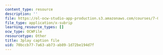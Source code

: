 ```yaml
---
content_type: resource
description: ''
file: https://ol-ocw-studio-app-production.s3.amazonaws.com/courses/7-01sc-fundamentals-of-biology-fall-2011/70bccb777a63ab73ab891d72be194d7f_zLGHH9Rwvlw.srt
file_type: application/x-subrip
learning_resource_types: []
ocw_type: OCWFile
resourcetype: Other
title: 3play caption file
uid: 70bccb77-7a63-ab73-ab89-1d72be194d7f
---
```

